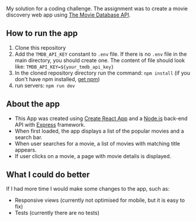 My solution for a coding challenge.
The assignment was to create a movie discovery web app using [The Movie Database API](https://developers.themoviedb.org/3).

## How to run the app
1. Clone this repository
2. Add the `TMDB_API_KEY` constant to `.env` file. If there is no `.env` file in the main directory, you should create one. The content of file should look like: ```TMDB_API_KEY=${your_tmdb_api_key}```
3. In the cloned repository directory run the command:
`npm install`
(if you don't have npm installed, [get npm](https://www.npmjs.com/get-npm))
4. run servers:
`npm run dev`

## About the app
- This App was created using [Create React App](https://github.com/facebookincubator/create-react-app) and a [Node.js](https://nodejs.org) back-end API with [Express](https://expressjs.com) framework.
- When first loaded, the app displays a list of the popular movies and a search bar.
- When user searches for a movie, a list of movies with matching title appears.
- If user clicks on a movie, a page with movie details is displayed.

## What I could do better
If I had more time I would make some changes to the app, such as:
- Responsive views (currently not optimised for mobile, but it is easy to fix)
- Tests (currently there are no tests)
